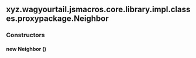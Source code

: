 

xyz.wagyourtail.jsmacros.core.library.impl.classes.proxypackage.Neighbor
------------------------------------------------------------------------

#### 

### Constructors

#### new Neighbor ()





